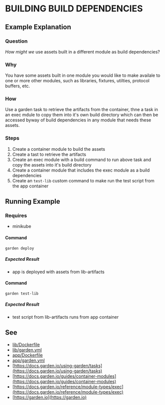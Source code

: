 
# BUILDING BUILD DEPENDENCIES

## Example Explanation

### Question
*How might we* use assets built in a different module as build dependencies?

### Why
You have some assets built in one module you would like to make availale to one
or more other modules, such as libraries, fixtures, utilties, protocol buffers, etc.

### How
Use a garden task to retrieve the artifacts from the container, thne a task in an exec mdule to copy them into it's own build directory which can then be accessed byway of build dependencies in any module that needs these assets.

### Steps
1. Create a container module to build the assets 
1. Create a tast to retrieve the artifacts
1. Create an exec module with a build command to run above task and copy the assets into it's build directory
1. Create a container module that includes the exec module as a build dependencies
1. Create an `test-lib` custom command to make run the test script from the app container

## Running Example

### Requires

- minikube

#### Command
`garden deploy`

##### Expected Result
- app is deployed with assets from lib-artifacts

#### Command
`garden test-lib`

##### Expected Result
- test script from lib-artifacts runs from app container

## See
- [lib/Dockerfile](lib/Dockerfile)
- [lib/garden.yml](lib/garden.yml)
- [app/Dockerfile](app/Dockerfile)
- [app/garden.yml](app/garden.yml)
- [https://docs.garden.io/using-garden/tasks](https://docs.garden.io/using-garden/tasks)
- [https://docs.garden.io/guides/container-modules](https://docs.garden.io/guides/container-modules)
- [https://docs.garden.io/reference/module-types/exec](https://docs.garden.io/reference/module-types/exec)
- [https://garden.io](https://garden.io)
